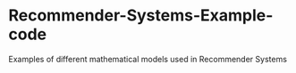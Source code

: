 # Recommender-Systems-Example-code
Examples of different mathematical models used in Recommender Systems
